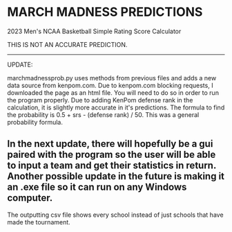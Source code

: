 # MARCH MADNESS PREDICTIONS
2023 Men's NCAA Basketball Simple Rating Score Calculator

THIS IS NOT AN ACCURATE PREDICTION.

-------------------------------------------------------------------------------------------------------------------------------
UPDATE:

marchmadnessprob.py uses methods from previous files and adds a new data source from kenpom.com. Due to kenpom.com blocking requests, I downloaded the page as an html file. You will need to do so in order to run the program properly. Due to adding KenPom defense rank in the calculation, it is slightly more accurate in it's predictions. The formula to find the probability is 0.5 + srs - (defense rank) / 50. This was a general probability formula.

In the next update, there will hopefully be a gui paired with the program so the user will be able to input a team and get their statistics in return. Another possible update in the future is making it an .exe file so it can run on any Windows computer.
-------------------------------------------------------------------------------------------------------------------------------

The outputting csv file shows every school instead of just schools that have made the tournament. 

